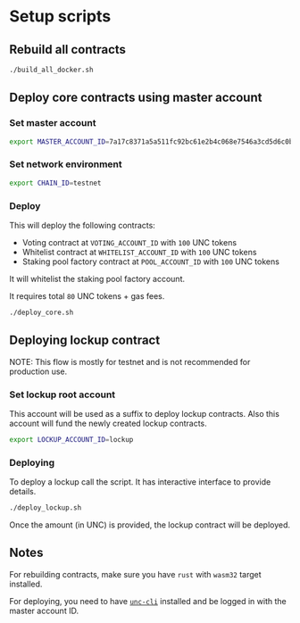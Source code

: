 # Setup scripts

## Rebuild all contracts

```bash
./build_all_docker.sh
```

## Deploy core contracts using master account

### Set master account

```bash
export MASTER_ACCOUNT_ID=7a17c8371a5a511fc92bc61e2b4c068e7546a3cd5d6c0bbdef1b8132c8b30376
```

### Set network environment

```bash
export CHAIN_ID=testnet
```

### Deploy

This will deploy the following contracts:

- Voting contract at `VOTING_ACCOUNT_ID` with `100` UNC tokens
- Whitelist contract at `WHITELIST_ACCOUNT_ID` with `100` UNC tokens
- Staking pool factory contract at `POOL_ACCOUNT_ID` with `100` UNC tokens

It will whitelist the staking pool factory account.

It requires total `80` UNC tokens + gas fees.

```bash
./deploy_core.sh
```

## Deploying lockup contract

NOTE: This flow is mostly for testnet and is not recommended for production use.

### Set lockup root account

This account will be used as a suffix to deploy lockup contracts.
Also this account will fund the newly created lockup contracts.

```bash
export LOCKUP_ACCOUNT_ID=lockup
```

### Deploying

To deploy a lockup call the script. It has interactive interface to provide details.

```bash
./deploy_lockup.sh
```

Once the amount (in UNC) is provided, the lockup contract will be deployed.

## Notes

For rebuilding contracts, make sure you have `rust` with `wasm32` target installed.

For deploying, you need to have [`unc-cli`](https://github.com/utnet-org/utility-cli-rs) installed and be logged in with the master account ID.
